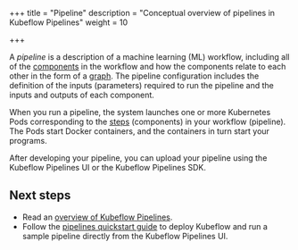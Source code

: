 +++
title = "Pipeline"
description = "Conceptual overview of pipelines in Kubeflow Pipelines"
weight = 10
                    
+++

A *pipeline* is a description of a machine learning (ML) workflow, including all
of the [components](/docs/components/pipelines/legacy-v1/concepts/component/) in the workflow and how the components relate to each other in
the form of a [graph](/docs/components/pipelines/concepts/graph/). The pipeline
configuration includes the definition of the inputs (parameters) required to run
the pipeline and the inputs and outputs of each component.

When you run a pipeline, the system launches one or more Kubernetes Pods
corresponding to the [steps](/docs/components/pipelines/concepts/step/) (components) in your workflow (pipeline). The Pods
start Docker containers, and the containers in turn start your programs.

After developing your pipeline, you can upload your pipeline using the Kubeflow Pipelines UI or the Kubeflow Pipelines SDK.

## Next steps
* Read an [overview of Kubeflow Pipelines](/docs/components/pipelines/introduction/).
* Follow the [pipelines quickstart guide](/docs/components/pipelines/legacy-v1/overview/quickstart/) 
  to deploy Kubeflow and run a sample pipeline directly from the Kubeflow 
  Pipelines UI.
